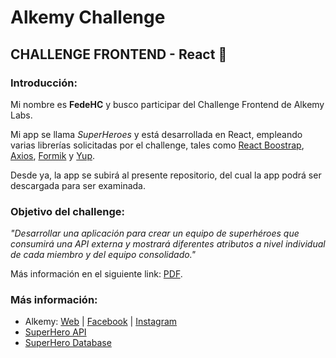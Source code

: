 # Alkemy Challenge
## CHALLENGE FRONTEND - React 🚀


### Introducción:

Mi nombre es **FedeHC** y busco participar del Challenge Frontend de Alkemy Labs.

Mi app se llama *SuperHeroes* y está desarrollada en React, empleando varias librerías solicitadas por el challenge, tales como [React Boostrap](https://react-bootstrap.github.io/), [Axios](https://axios-http.com/), [Formik](https://formik.org/) y [Yup](https://github.com/jquense/yup).

Desde ya, la app se subirá al presente repositorio, del cual la app podrá ser descargada para ser examinada.


### Objetivo del challenge:

*"Desarrollar una aplicación para crear un equipo de superhéroes que consumirá una API externa y
mostrará diferentes atributos a nivel individual de cada miembro y del equipo consolidado."*


Más información en el siguiente link: [PDF](https://drive.google.com/file/d/1kNbni3fBBYiAErWYIQNmlggJTNHmLgPL/view).


### Más información:

* Alkemy:  [Web](http://alkemy.org/es/index?ref=logo) | [Facebook](https://www.facebook.com/AlkemyLATAM) | [Instagram](https://www.instagram.com/alkemy__/)
* [SuperHero API](https://superheroapi.com/)
* [SuperHero Database](https://www.superherodb.com/)
